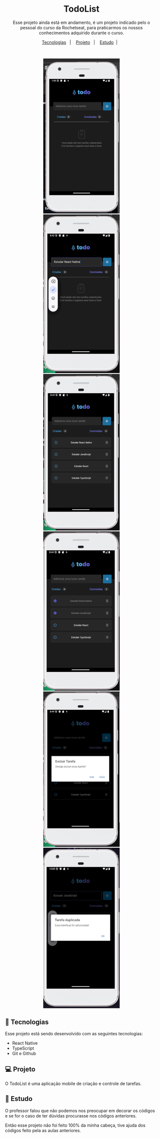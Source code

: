 <h1 align="center"> TodoList </h1>

<p align="center">
Esse projeto ainda está em andamento, é um projeto indicado pelo o pessoal do curso da Rochetseat, para praticarmos os nossos conhecimentos adquirido durante o curso. 
</p>

<p align="center">
  <a href="#-tecnologias">Tecnologias</a>&nbsp;&nbsp;&nbsp;|&nbsp;&nbsp;&nbsp;
  <a href="#-projeto">Projeto</a>&nbsp;&nbsp;&nbsp;|&nbsp;&nbsp;&nbsp;
  <a href="#-estudo">Estudo</a>&nbsp;&nbsp;|&nbsp;&nbsp;&nbsp;
</p>

<br>

<p align="center">
  <img alt="TodoList" src="./src/assets/todolist.png" width="50%">
  <img alt="TodoList" src="./src/assets/input.png" width="50%">
  <img alt="TodoList" src="./src/assets/task_created.png" width="50%">
  <img alt="TodoList" src="./src/assets/task_completed.png" width="50%">
  <img alt="TodoList" src="./src/assets/delete_task.png" width="50%">
  <Img alt="TodoList" src="./src/assets/duplicate_task.png" width="50%">
</p>

## 🚀 Tecnologias

Esse projeto está sendo desenvolvido com as seguintes tecnologias:

- React Native
- TypeScript
- Git e Github

## 💻 Projeto

O TodoList é uma aplicação mobile de criação e controle de tarefas.

## 📓 Estudo

O professor falou que não podemos nos preocupar em decorar os códigos e se for o caso de ter dúvidas procurasse nos códigos anteriores.

Então esse projeto não foi feito 100% da minha cabeça, tive ajuda dos códigos feito pela as aulas anteriores.

